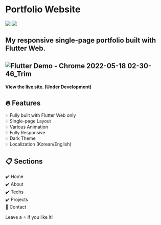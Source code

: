 # Portfolio Website
<img src="https://img.shields.io/badge/Dart-0175C2?style=flat-square&logo=Dart&logoColor=white"/>  <img src="https://img.shields.io/badge/Flutter-02569B?style=flat-square&logo=Flutter&logoColor=white"/>

## My responsive single-page portfolio built with Flutter Web.
![Flutter Demo - Chrome 2022-05-18 02-30-46_Trim](https://user-images.githubusercontent.com/83802425/168875104-fb67abfc-53ab-4540-89ce-a0c2ff4dd735.gif)
---
#### View the [live site](https://parrottkim.github.io). (Under Development)

## :fire: Features
:bulb: Fully built with Flutter Web only  
:bulb: Single-page Layout  
:bulb: Various Animation  
:bulb: Fully Responsive  
:bulb: Dark Theme  
:bulb: Localization (Korean/English)

## :clipboard: Sections
:heavy_check_mark: Home  
:heavy_check_mark: About  
:heavy_check_mark: Techs  
:heavy_check_mark: Projects  
:construction: Contact  

Leave a :star: if you like it!
